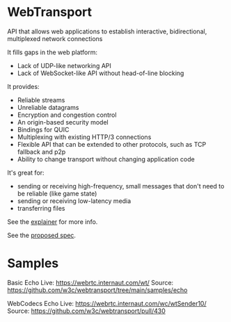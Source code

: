 # WebTransport

API that allows web applications to establish interactive, bidirectional, multiplexed network connections

It fills gaps in the web platform:
- Lack of UDP-like networking API
- Lack of WebSocket-like API without head-of-line blocking

It provides:
- Reliable streams 
- Unreliable datagrams
- Encryption and congestion control
- An origin-based security model
- Bindings for QUIC
- Multiplexing with existing HTTP/3 connections
- Flexible API that can be extended to other protocols, such as TCP fallback and p2p
- Ability to change transport without changing application code

It's great for:
- sending or receiving high-frequency, small messages that don't need to be reliable (like game state)
- sending or receiving low-latency media
- transferring files

See the [explainer](https://github.com/wicg/web-transport/blob/master/explainer.md) for more info.

See the [proposed spec](https://wicg.github.io/web-transport/).

# Samples

Basic Echo
  Live: https://webrtc.internaut.com/wt/
  Source: https://github.com/w3c/webtransport/tree/main/samples/echo
  
WebCodecs Echo
   Live: https://webrtc.internaut.com/wc/wtSender10/
   Source: https://github.com/w3c/webtransport/pull/430
   

